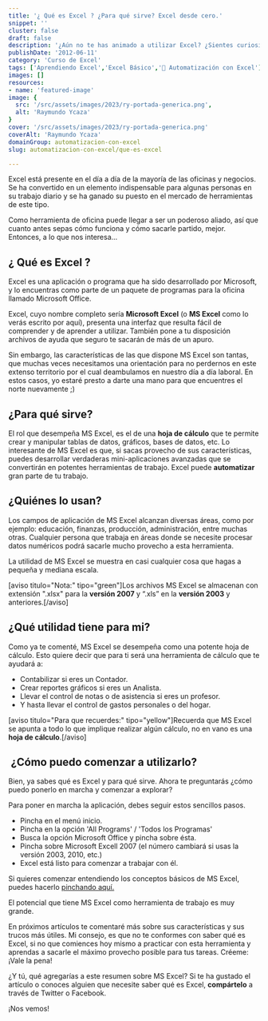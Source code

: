 ```yaml
---
title: '¿ Qué es Excel ? ¿Para qué sirve? Excel desde cero.'
snippet: ''
cluster: false
draft: false 
description: '¿Aún no te has animado a utilizar Excel? ¿Sientes curiosidad por saber de qué se trata? No te pierdas esta breve introducción en la te cuento qué es Excel.'
publishDate: '2012-06-11'
category: 'Curso de Excel'
tags: ['Aprendiendo Excel','Excel Básico','🤖 Automatización con Excel']
images: []
resources: 
- name: 'featured-image'
image: {
  src: '/src/assets/images/2023/ry-portada-generica.png',
  alt: 'Raymundo Ycaza'
}
cover: '/src/assets/images/2023/ry-portada-generica.png'
coverAlt: 'Raymundo Ycaza'
domainGroup: automatizacion-con-excel
slug: automatizacion-con-excel/que-es-excel

---
```


Excel está presente en el día a día de la mayoría de las oficinas y negocios. Se ha convertido en un elemento indispensable para algunas personas en su trabajo diario y se ha ganado su puesto en el mercado de herramientas de este tipo.

Como herramienta de oficina puede llegar a ser un poderoso aliado, así que cuanto antes sepas cómo funciona y cómo sacarle partido, mejor. Entonces, a lo que nos interesa...

## ¿ Qué es Excel ?

Excel es una aplicación o programa que ha sido desarrollado por Microsoft, y lo encuentras como parte de un paquete de programas para la oficina llamado Microsoft Office.

Excel, cuyo nombre completo sería **Microsoft Excel** (o **MS Excel** como lo verás escrito por aquí), presenta una interfaz que resulta fácil de comprender y de aprender a utilizar. También pone a tu disposición archivos de ayuda que seguro te sacarán de más de un apuro.

Sin embargo, las características de las que dispone MS Excel son tantas, que muchas veces necesitamos una orientación para no perdernos en este extenso territorio por el cual deambulamos en nuestro día a día laboral. En estos casos, yo estaré presto a darte una mano para que encuentres el norte nuevamente ;)

## ¿Para qué sirve?

El rol que desempeña MS Excel, es el de una **hoja de cálculo** que te permite crear y manipular tablas de datos, gráficos, bases de datos, etc. Lo interesante de MS Excel es que, si sacas provecho de sus características, puedes desarrollar verdaderas mini-aplicaciones avanzadas que se convertirán en potentes herramientas de trabajo. Excel puede **automatizar** gran parte de tu trabajo.

## ¿Quiénes lo usan?

Los campos de aplicación de MS Excel alcanzan diversas áreas, como por ejemplo: educación, finanzas, producción, administración, entre muchas otras. Cualquier persona que trabaja en áreas donde se necesite procesar datos numéricos podrá sacarle mucho provecho a esta herramienta.

La utilidad de MS Excel se muestra en casi cualquier cosa que hagas a pequeña y mediana escala.

\[aviso titulo="Nota:" tipo="green"\]Los archivos MS Excel se almacenan con extensión ".xlsx" para la **versión 2007** y “.xls” en la **versión 2003** y anteriores.\[/aviso\]

## ¿Qué utilidad tiene para mi?

Como ya te comenté, MS Excel se desempeña como una potente hoja de cálculo. Esto quiere decir que para ti será una herramienta de cálculo que te ayudará a:

- Contabilizar si eres un Contador.
- Crear reportes gráficos si eres un Analista.
- Llevar el control de notas o de asistencia si eres un profesor.
- Y hasta llevar el control de gastos personales o del hogar.

\[aviso titulo="Para que recuerdes:" tipo="yellow"\]Recuerda que MS Excel se apunta a todo lo que implique realizar algún cálculo, no en vano es una **hoja de cálculo**.\[/aviso\]

##  ¿Cómo puedo comenzar a utilizarlo?

Bien, ya sabes qué es Excel y para qué sirve. Ahora te preguntarás ¿cómo puedo ponerlo en marcha y comenzar a explorar?

Para poner en marcha la aplicación, debes seguir estos sencillos pasos.

- Pincha en el menú inicio.
- Pincha en la opción 'All Programs' / 'Todos los Programas'
- Busca la opción Microsoft Office y pincha sobre ésta.
- Pincha sobre Microsoft Excell 2007 (el número cambiará si usas la versión 2003, 2010, etc.)
- Excel está listo para comenzar a trabajar con él.

Si quieres comenzar entendiendo los conceptos básicos de MS Excel, puedes hacerlo [pinchando aquí.](http://raymundoycaza.com/celda-hoja-libro/ "Excel: La celda, la hoja y el libro. Excel desde cero.")

El potencial que tiene MS Excel como herramienta de trabajo es muy grande.

En próximos artículos te comentaré más sobre sus características y sus trucos más útiles. Mi consejo, es que no te conformes con saber qué es Excel, si no que comiences hoy mismo a practicar con esta herramienta y aprendas a sacarle el máximo provecho posible para tus tareas. Créeme: ¡Vale la pena!

¿Y tú, qué agregarías a este resumen sobre MS Excel? Si te ha gustado el artículo o conoces alguien que necesite saber qué es Excel, **compártelo** a través de Twitter o Facebook.

¡Nos vemos!
